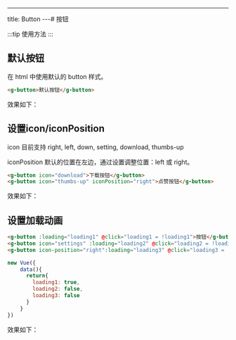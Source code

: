 ---
title: Button
---# 按钮

:::tip
使用方法
:::
## 默认按钮
在 html 中使用默认的 button 样式。
```html
<g-button>默认按钮</g-button>
```
效果如下：

<ClientOnly>
<button-demos-1></button-demos-1>
</ClientOnly>

## 设置icon/iconPosition
icon 目前支持 right, left, down, setting, download, thumbs-up

iconPosition 默认的位置在左边，通过设置调整位置：left 或 right。

```html
<g-button icon="download">下载按钮</g-button>
<g-button icon="thumbs-up" iconPosition="right">点赞按钮</g-button>
```
效果如下：

<ClientOnly>
<button-demos-2></button-demos-2>
</ClientOnly>

## 设置加载动画

```html
<g-button :loading="loading1" @click="loading1 = !loading1">按钮</g-button>
<g-button icon="settings" :loading="loading2" @click="loading2 = !loading2">按钮</g-button>
<g-button icon-position="right":loading="loading3" @click="loading3 = !loading3">按钮</g-button>
```
```js
new Vue({
    data(){
      return{
        loading1: true,
        loading2: false,
        loading3: false
      }
    }
})
```
效果如下：

<ClientOnly>
<button-demos-3></button-demos-3>
</ClientOnly>

